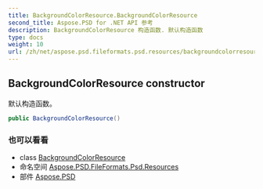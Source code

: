 ```yaml
---
title: BackgroundColorResource.BackgroundColorResource
second_title: Aspose.PSD for .NET API 参考
description: BackgroundColorResource 构造函数. 默认构造函数
type: docs
weight: 10
url: /zh/net/aspose.psd.fileformats.psd.resources/backgroundcolorresource/backgroundcolorresource/
---
```

## BackgroundColorResource constructor

默认构造函数。

```csharp
public BackgroundColorResource()
```

### 也可以看看

* class [BackgroundColorResource](../)
* 命名空间 [Aspose.PSD.FileFormats.Psd.Resources](../../backgroundcolorresource/)
* 部件 [Aspose.PSD](../../../)


